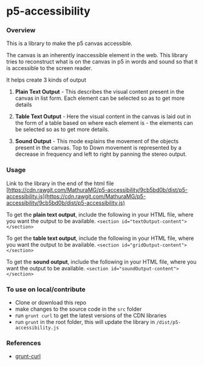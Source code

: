 # p5-accessibility

### Overview

This is a library to make the p5 canvas accessible.

The canvas is an inherently inaccessible element in the web. This library tries to reconstruct what is on the canvas in p5 in words and sound so that it is accessible to the screen reader.

It helps create 3 kinds of output

1) **Plain Text Output** - This describes the visual content present in the canvas in list form. Each element can be selected so as to get more details

2) **Table Text Output** - Here the visual content in the canvas is laid out in the form of a table based on where each element is - the elements can be selected so as to get more details.

3) **Sound Output** - This mode explains the movement of the objects present in the canvas. Top to Down movement is represented by a decrease in frequency and left to right by panning the stereo output.

### Usage

Link to the library in the end of the html file [https://cdn.rawgit.com/MathuraMG/p5-accessibility/9cb5bd0b/dist/p5-accessibility.js](https://cdn.rawgit.com/MathuraMG/p5-accessibility/9cb5bd0b/dist/p5-accessibility.js)

To get the **plain text output**, include the following in your HTML file, where you want the output to be available.
`<section id="textOutput-content"></section>`

To get the **table text output**, include the following in your HTML file, where you want the output to be available.
`<section id="gridOutput-content"></section>`

To get the **sound output**, include the following in your HTML file, where you want the output to be available.
`<section id="soundOutput-content"></section>`


### To use on local/contribute

* Clone or download this repo
* make changes to the source code in the `src` folder
* run `grunt curl` to get the latest versions of the CDN libraries
* run `grunt` in the root folder, this will update the library in `/dist/p5-accessibility.js`


### References

* [grunt-curl](https://github.com/twolfson/grunt-curl)
